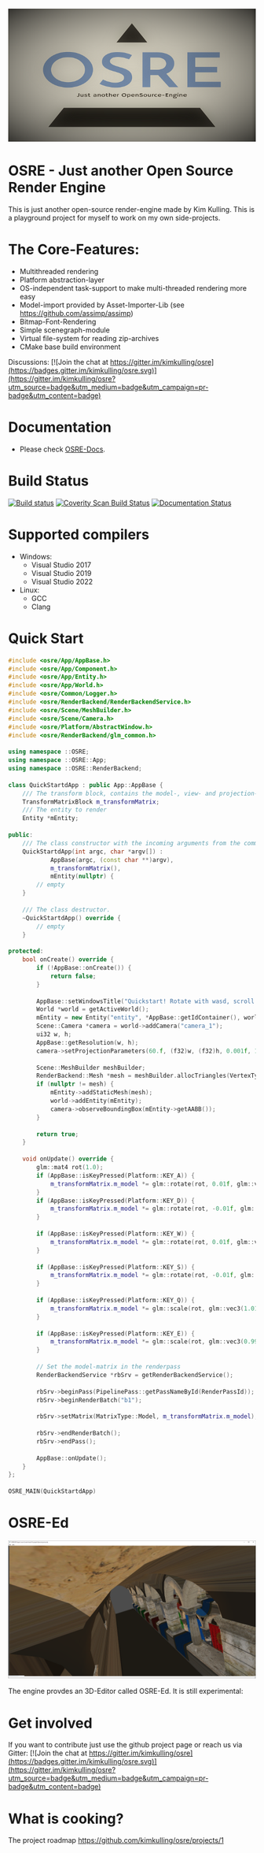 ![OSRE](assets/Icons/osre_logo2.png)

# OSRE - Just another Open Source Render Engine

This is just another open-source render-engine made by Kim Kulling. This is a playground project for myself to work on my own side-projects.

# The Core-Features:
- Multithreaded rendering 
- Platform abstraction-layer
- OS-independent task-support to make multi-threaded rendering more easy
- Model-import provided by Asset-Importer-Lib (see https://github.com/assimp/assimp)
- Bitmap-Font-Rendering
- Simple scenegraph-module
- Virtual file-system for reading zip-archives
- CMake base build environment

Discussions: [![Join the chat at https://gitter.im/kimkulling/osre](https://badges.gitter.im/kimkulling/osre.svg)](https://gitter.im/kimkulling/osre?utm_source=badge&utm_medium=badge&utm_campaign=pr-badge&utm_content=badge)

# Documentation
- Please check [OSRE-Docs](https://osre-doc.readthedocs.io/en/latest/).

# Build Status
[![Build status](https://github.com/kimkulling/osre/actions/workflows/cmake.yml/badge.svg)](https://github.com/kimkulling/osre/actions/workflows/cmake.yml)
[![Coverity Scan Build Status](https://scan.coverity.com/projects/13242/badge.svg)](https://scan.coverity.com/projects/kimkulling-osre)
[![Documentation Status](https://readthedocs.org/projects/osre-doc/badge/?version=latest)](https://osre-doc.readthedocs.io/en/latest/?badge=latest)

# Supported compilers
- Windows:
  - Visual Studio 2017
  - Visual Studio 2019
  - Visual Studio 2022
- Linux:
  - GCC
  - Clang

# Quick Start

```cpp
#include <osre/App/AppBase.h>
#include <osre/App/Component.h>
#include <osre/App/Entity.h>
#include <osre/App/World.h>
#include <osre/Common/Logger.h>
#include <osre/RenderBackend/RenderBackendService.h>
#include <osre/Scene/MeshBuilder.h>
#include <osre/Scene/Camera.h>
#include <osre/Platform/AbstractWindow.h>
#include <osre/RenderBackend/glm_common.h>

using namespace ::OSRE;
using namespace ::OSRE::App;
using namespace ::OSRE::RenderBackend;

class QuickStartdApp : public App::AppBase {
    /// The transform block, contains the model-, view- and projection-matrix
    TransformMatrixBlock m_transformMatrix;
    /// The entity to render
    Entity *mEntity;

public:
    /// The class constructor with the incoming arguments from the command line.
    QuickStartdApp(int argc, char *argv[]) :
            AppBase(argc, (const char **)argv),
            m_transformMatrix(),
            mEntity(nullptr) {
        // empty
    }

    /// The class destructor.
    ~QuickStartdApp() override {
        // empty
    }

protected:
    bool onCreate() override {
        if (!AppBase::onCreate()) {
            return false;
        }

        AppBase::setWindowsTitle("Quickstart! Rotate with wasd, scroll with qe");
        World *world = getActiveWorld();
        mEntity = new Entity("entity", *AppBase::getIdContainer(), world);
        Scene::Camera *camera = world->addCamera("camera_1");
        ui32 w, h;
        AppBase::getResolution(w, h);        
        camera->setProjectionParameters(60.f, (f32)w, (f32)h, 0.001f, 1000.f);

        Scene::MeshBuilder meshBuilder;
        RenderBackend::Mesh *mesh = meshBuilder.allocTriangles(VertexType::ColorVertex, BufferAccessType::ReadOnly).getMesh();
        if (nullptr != mesh) {
            mEntity->addStaticMesh(mesh);
            world->addEntity(mEntity);            
            camera->observeBoundingBox(mEntity->getAABB());
        }

        return true;
    }

    void onUpdate() override {
        glm::mat4 rot(1.0);
        if (AppBase::isKeyPressed(Platform::KEY_A)) {
            m_transformMatrix.m_model *= glm::rotate(rot, 0.01f, glm::vec3(1, 0, 0));
        }
        if (AppBase::isKeyPressed(Platform::KEY_D)) {
            m_transformMatrix.m_model *= glm::rotate(rot, -0.01f, glm::vec3(1, 0, 0));
        }

        if (AppBase::isKeyPressed(Platform::KEY_W)) {
            m_transformMatrix.m_model *= glm::rotate(rot, 0.01f, glm::vec3(0, 1, 0));
        }

        if (AppBase::isKeyPressed(Platform::KEY_S)) {
            m_transformMatrix.m_model *= glm::rotate(rot, -0.01f, glm::vec3(0, 1, 0));
        }

        if (AppBase::isKeyPressed(Platform::KEY_Q)) {
            m_transformMatrix.m_model *= glm::scale(rot, glm::vec3(1.01f, 1.01, 1.01f));
        }

        if (AppBase::isKeyPressed(Platform::KEY_E)) {
            m_transformMatrix.m_model *= glm::scale(rot, glm::vec3(0.99f, 0.99f, 0.99f));
        }

        // Set the model-matrix in the renderpass
        RenderBackendService *rbSrv = getRenderBackendService();

        rbSrv->beginPass(PipelinePass::getPassNameById(RenderPassId));
        rbSrv->beginRenderBatch("b1");

        rbSrv->setMatrix(MatrixType::Model, m_transformMatrix.m_model);

        rbSrv->endRenderBatch();
        rbSrv->endPass();

        AppBase::onUpdate();
    }
};

OSRE_MAIN(QuickStartdApp)
```

# OSRE-Ed

![ESRE-Ed](assets/Images/sponza.png)

The engine provdes an 3D-Editor called OSRE-Ed. It is still experimental:

# Get involved
If you want to contribute just use the github project page or reach us via Gitter:
[![Join the chat at https://gitter.im/kimkulling/osre](https://badges.gitter.im/kimkulling/osre.svg)](https://gitter.im/kimkulling/osre?utm_source=badge&utm_medium=badge&utm_campaign=pr-badge&utm_content=badge)

# What is cooking?
The project roadmap https://github.com/kimkulling/osre/projects/1
